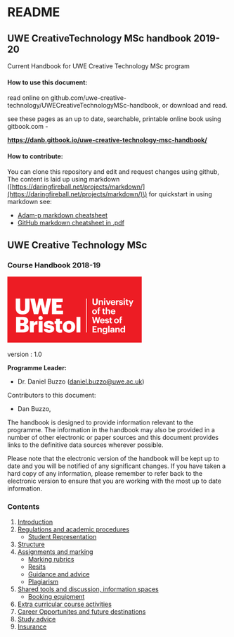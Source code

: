# README

## UWE CreativeTechnology MSc handbook 2019-20

Current Handbook for UWE Creative Technology MSc program

#### How to use this document:

read online on github.com/uwe-creative-technology/UWECreativeTechnologyMSc-handbook, or download and read.

see these pages as an up to date, searchable, printable online book using gitbook.com - 

**https://danb.gitbook.io/uwe-creative-technology-msc-handbook/**

#### How to contribute:

You can clone this repository and edit and request changes using github, The content is laid up using markdown \([https://daringfireball.net/projects/markdown/](https://daringfireball.net/projects/markdown/)\) for quickstart in using markdown see:

* [Adam-p markdown cheatsheet](https://github.com/adam-p/markdown-here/wiki/Markdown-Cheatsheet)
* [GitHub markdown cheatsheet in .pdf](https://guides.github.com/pdfs/markdown-cheatsheet-online.pdf)

## UWE Creative Technology MSc

### Course Handbook 2018-19

![UWE Bristol Logo](.gitbook/assets/uwe_bristol_logo.svg)

version : 1.0

**Programme Leader:**

* Dr. Daniel Buzzo \(daniel.buzzo@uwe.ac.uk\)

Contributors to this document:

* Dan Buzzo,

The handbook is designed to provide information relevant to the programme. The information in the handbook may also be provided in a number of other electronic or paper sources and this document provides links to the definitive data sources wherever possible.

Please note that the electronic version of the handbook will be kept up to date and you will be notified of any significant changes. If you have taken a hard copy of any information, please remember to refer back to the electronic version to ensure that you are working with the most up to date information.

### Contents

1. [Introduction](introduction.md)
2. [Regulations and academic procedures](regulations.md)
   * [Student Representation](regulations.md#student-representation)
3. [Structure](structure.md)
4. [Assignments and marking](assignments.md)
   * [Marking rubrics](assignments.md#marking-rubrics)
   * [Resits](assignments.md#resits)
   * [Guidance and advice](assignments.md#guidance-and-advice)
   * [Plagiarism](assignments.md#plagiarism)
5. [Shared tools and discussion, information spaces](shared-resources.md)
   * [Booking equipment](shared-resources.md#resources-at-frenchay-campus)
6. [Extra curricular course activities](extra-curricular.md)
7. [Career Opportunites and future destinations](careers.md)
8. [Study advice](study-advice.md)
9. [Insurance](insurance.md)

